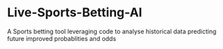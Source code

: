 # Live-Sports-Betting-AI
A Sports betting tool leveraging code to analyse historical data predicting future improved probablities and odds
